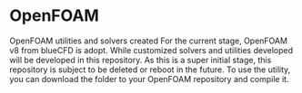 # OpenFOAM
OpenFOAM utilities and solvers created
For the current stage, OpenFOAM v8 from blueCFD is adopt. While customized solvers and utilities developed will be developed in this repository.
As this is a super initial stage, this repository is subject to be deleted or reboot in the future.
To use the utility, you can download the folder to your OpenFOAM repository and compile it.
